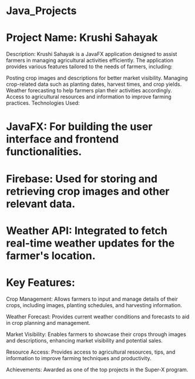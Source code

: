 # Java_Projects
# Project Name: Krushi Sahayak

Description: Krushi Sahayak is a JavaFX application designed to assist farmers in managing agricultural activities efficiently. 
The application provides various features tailored to the needs of farmers, including:

Posting crop images and descriptions for better market visibility.
Managing crop-related data such as planting dates, harvest times, and crop yields.
Weather forecasting to help farmers plan their activities accordingly.
Access to agricultural resources and information to improve farming practices.
Technologies Used:

# JavaFX: For building the user interface and frontend functionalities.
# Firebase: Used for storing and retrieving crop images and other relevant data.
# Weather API: Integrated to fetch real-time weather updates for the farmer's location.

# Key Features:

Crop Management: Allows farmers to input and manage details of their crops, including images, planting schedules, and harvesting information.

Weather Forecast: Provides current weather conditions and forecasts to aid in crop planning and management.

Market Visibility: Enables farmers to showcase their crops through images and descriptions, enhancing market visibility and potential sales.

Resource Access: Provides access to agricultural resources, tips, and information to improve farming techniques and productivity.

Achievements: Awarded as one of the top projects in the Super-X program.
